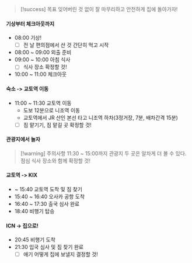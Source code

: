 > [!success] 목표
> 잊어버린 것 없이 잘 마무리하고 안전하게 집에 돌아가자!
#### 기상부터 체크아웃까지
- 08:00 기상!
	- [ ] 전 날 편의점에서 산 것 간단히 먹고 시작
- 08:00 ~ 09:00 외출 준비
- 09:00 ~ 10:00 아침 식사
	- [ ] 식사 장소 확정할 것!
- 10:00 ~ 11:00 체크아웃
#### 숙소 -> 교토역 이동
- 11:00 ~ 11:30 교토역 이동
	- 도보 12분으로 니조역 이동
	- 교토역에서 JR 산인 본선 타고 니조역 하차(3정거장, 7분, 배차간격 15분)
	- [ ] 짐 맡기기, 짐 맡길 곳 확정할 것!
#### 관광지에서 놀자
>[!warning] 주의사항
>11:30 ~ 15:00까지 관광지 두 곳은 알차게 더 볼 수 있다. 점심 식사 장소와 함께 확정할 것!
#### 교토역 -> KIX
- ~ 15:40 교토역 도착 및 짐 찾기
- 15:40 ~ 16:40 오사카 공항 도착
- 16:40 ~ 17:30 출국 심사 완료
- 18:40 비행기 탑승
#### ICN -> 집으로!
- 20:45 비행기 도착
- 21:30 입국 심사 및 짐 찾기 완료
	- [ ] 애기 어떻게 집에 보낼지 결정할 것!
